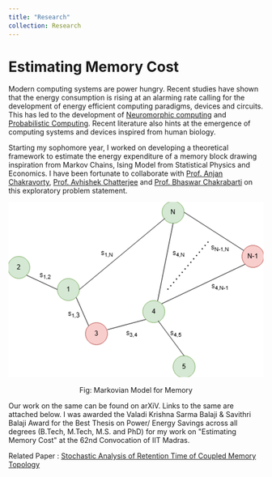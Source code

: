 ```yaml
---
title: "Research"
collection: Research
---
```


# Estimating Memory Cost 

Modern computing systems are power hungry. Recent studies have shown that the energy consumption is rising at an alarming rate calling for the development of energy efficient computing paradigms, devices and circuits. This has led to the development of [Neuromorphic computing](https://www.nature.com/articles/s42254-020-0208-2) and [Probabilistic Computing](https://arxiv.org/abs/2302.06457). Recent literature also hints at the emergence of computing systems and devices inspired from human biology. 

Starting my sophomore year, I worked on developing a theoretical framework to estimate the energy expenditure of a memory block drawing inspiration from Markov Chains, Ising Model from Statistical Physics and Economics. I have been fortunate to collaborate with [Prof. Anjan Chakravorty](https://www.ee.iitm.ac.in/anjan/), [Prof. Avhishek Chatterjee](https://sites.google.com/site/avhishek1984/) and [Prof. Bhaswar Chakrabarti](https://scholar.google.com/citations?user=kyjPyQMAAAAJ&hl=en) on this exploratory problem statement. 

![Memory](/images/Memor.png)
<center> Fig: Markovian Model for Memory </center>

Our work on the same can be found on arXiV. Links to the same are attached below. I was awarded the Valadi Krishna Sarma Balaji & Savithri Balaji Award for the Best Thesis on Power/ Energy Savings across all degrees (B.Tech, M.Tech, M.S. and PhD) for my work on "Estimating Memory Cost" at the 62nd Convocation of IIT Madras. 

Related Paper : [Stochastic Analysis of Retention Time of Coupled Memory Topology](https://arxiv.org/abs/2412.13197)
